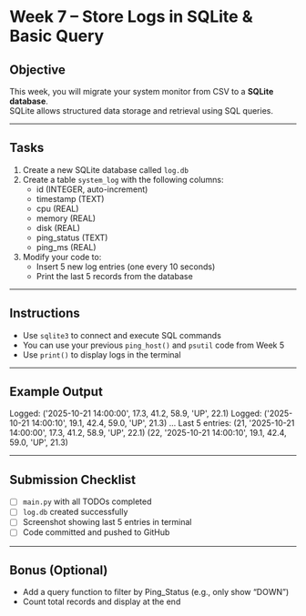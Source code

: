 # Week 7 – Store Logs in SQLite & Basic Query

## Objective

This week, you will migrate your system monitor from CSV to a **SQLite database**.  
SQLite allows structured data storage and retrieval using SQL queries.

---

## Tasks

1. Create a new SQLite database called `log.db`
2. Create a table `system_log` with the following columns:
   - id (INTEGER, auto-increment)
   - timestamp (TEXT)
   - cpu (REAL)
   - memory (REAL)
   - disk (REAL)
   - ping_status (TEXT)
   - ping_ms (REAL)
3. Modify your code to:
   - Insert 5 new log entries (one every 10 seconds)
   - Print the last 5 records from the database

---

## Instructions

- Use `sqlite3` to connect and execute SQL commands
- You can use your previous `ping_host()` and `psutil` code from Week 5
- Use `print()` to display logs in the terminal

---

## Example Output

Logged: ('2025-10-21 14:00:00', 17.3, 41.2, 58.9, 'UP', 22.1)
Logged: ('2025-10-21 14:00:10', 19.1, 42.4, 59.0, 'UP', 21.3)
...
Last 5 entries:
(21, '2025-10-21 14:00:00', 17.3, 41.2, 58.9, 'UP', 22.1)
(22, '2025-10-21 14:00:10', 19.1, 42.4, 59.0, 'UP', 21.3)

---

## Submission Checklist

- [ ] `main.py` with all TODOs completed  
- [ ] `log.db` created successfully  
- [ ] Screenshot showing last 5 entries in terminal  
- [ ] Code committed and pushed to GitHub

---

## Bonus (Optional)

- Add a query function to filter by Ping_Status (e.g., only show “DOWN”)
- Count total records and display at the end
